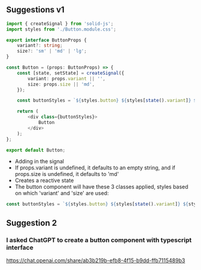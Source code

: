 ## Suggestions v1
``` typescript
import { createSignal } from 'solid-js';
import styles from './Button.module.css';

export interface ButtonProps {
    variant?: string;
    size?: 'sm' | 'md' | 'lg';
}

const Button = (props: ButtonProps) => {
    const [state, setState] = createSignal({
        variant: props.variant || '',
        size: props.size || 'md',
    });

    const buttonStyles = `${styles.button} ${styles[state().variant]} ${styles[state().size]}`;

    return (
        <div class={buttonStyles}>
            Button
        </div>
    );
};

export default Button;
```
- Adding in the signal
- If props.variant is undefined, it defaults to an empty string, and if props.size is undefined, it defaults to 'md'
- Creates a reactive state
- The button component will have these 3 classes applied, styles based on which 'variant' and 'size' are used:
``` typescript
const buttonStyles = `${styles.button} ${styles[state().variant]} ${styles[state().size]}`;
```

## Suggestion 2
### I asked ChatGPT to create a button component with typescript interface

https://chat.openai.com/share/ab3b219b-efb8-4f15-b9dd-ffb7115489b3